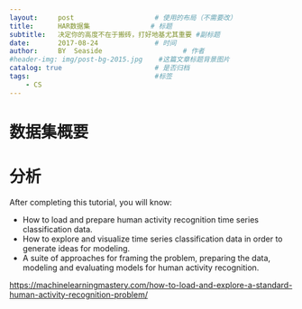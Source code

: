 ```yaml
---
layout:     post                    # 使用的布局（不需要改）
title:      HAR数据集               # 标题 
subtitle:   决定你的高度不在于搬砖，打好地基尤其重要 #副标题
date:       2017-08-24              # 时间
author:     BY  Seaside                    # 作者
#header-img: img/post-bg-2015.jpg    #这篇文章标题背景图片
catalog: true                       # 是否归档
tags:                               #标签
    - CS
---
```


# 数据集概要





# 分析

After completing this tutorial, you will know:

- How to load and prepare human activity recognition time series classification data.
- How to explore and visualize time series classification data in order to generate ideas for modeling.
- A suite of approaches for framing the problem, preparing the data, modeling and evaluating models for human activity recognition.







https://machinelearningmastery.com/how-to-load-and-explore-a-standard-human-activity-recognition-problem/



